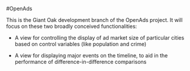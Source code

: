 #OpenAds

This is the Giant Oak development branch of the OpenAds project. It will focus on these two broadly conceived functionalities:

* A view for controlling the display of ad market size of particular cities based on control variables (like population and crime)

* A view for displaying major events on the timeline, to aid in the performance of difference-in-difference comparisons
